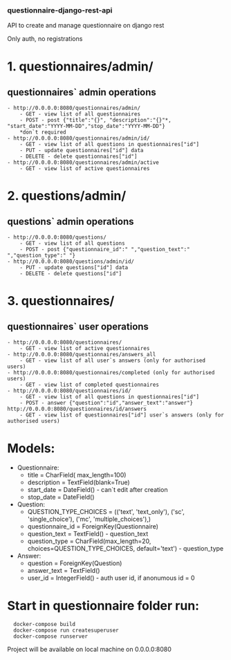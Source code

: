### questionnaire-django-rest-api
API to create and manage questionnaire on django rest

Only auth, no registrations

# 1. questionnaires/admin/ 
## questionnaires` admin operations

    - http://0.0.0.0:8080/questionnaires/admin/ 
        - GET - view list of all questionnaires
        - POST - post {"title":"{}", "description":"{}"*, "start_date":"YYYY-MM-DD","stop_date":"YYYY-MM-DD"}
        *don`t required
    - http://0.0.0.0:8080/questionnaires/admin/id/
        - GET - view list of all questions in questionnaires["id"]
        - PUT - update questionnaires["id"] data
        - DELETE - delete questionnaires["id"]
    - http://0.0.0.0:8080/questionnaires/admin/active
        - GET - view list of active questionnaires
# 2. questions/admin/ 
## questions` admin operations

    - http://0.0.0.0:8080/questions/
        - GET - view list of all questions
        - POST - post {"questionnaire_id":" ","question_text":" ","question_type":" "} 
    - http://0.0.0.0:8080/questions/admin/id/    
        - PUT - update questions["id"] data
        - DELETE - delete questions["id"]
# 3. questionnaires/
## questionnaires` user operations     

    - http://0.0.0.0:8080/questionnaires/
        - GET - view list of active questionnaires
    - http://0.0.0.0:8080/questionnaires/answers_all
        - GET - view list of all user`s answers (only for authorised users)
    - http://0.0.0.0:8080/questionnaires/completed (only for authorised users)
        - GET - view list of completed questionnaires    
    - http://0.0.0.0:8080/questionnaires/id/
        - GET - view list of all questions in questionnaires["id"]
        - POST - answer {"question":"id","answer_text":"answer"}
    http://0.0.0.0:8080/questionnaires/id/answers
        - GET - view list of questionnaires["id"] user`s answers (only for authorised users)
 
 # Models:
   - Questionnaire:
       - title = CharField( max_length=100) 
       - description = TextField(blank=True) 
       - start_date = DateField() - can`t edit after creation
       - stop_date = DateField() 
  - Question:
     - QUESTION_TYPE_CHOICES = (('text', 'text_only'), ('sc', 'single_choice'), ('mc', 'multiple_choices'),)
     - questionnaire_id = ForeignKey(Questionnaire)
     - question_text = TextField() - question_text
     - question_type = CharField(max_length=20, choices=QUESTION_TYPE_CHOICES, default='text') - question_type
  - Answer:
     - question = ForeignKey(Question) 
     - answer_text = TextField() 
     - user_id = IntegerField() - auth user id, if anonumous id = 0
    
 # Start in questionnaire folder run:
      docker-compose build
      docker-compose run createsuperuser
      docker-compose runserver
      
  Project will be available on local machine on 0.0.0.0:8080   

